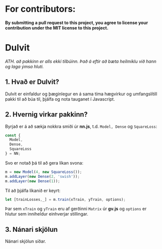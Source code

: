 # For contributors:
**By submitting a pull request to this project, 
you agree to license your contribution under the MIT license 
to this project.**

# Dulvit
*ATH. að pakkinn er alls ekki tilbúinn. Það á eftir að bæta heilmiklu við hann og laga ýmsa hluti.*


## 1.  Hvað er Dulvit?
Dulvit er einfaldur og þæginlegur en á sama tíma hægvirkur og umfangslítill pakki til að búa til, þjálfa og nota tauganet í Javascript.

## 2.  Hvernig virkar pakkinn?
Byrjað er á að sækja nokkra smiði úr **nn.js**, t.d. ```Model, Dense``` og ```SquareLoss```:
```javascript
const {
  Model,
  Dense,
  SquareLoss
} = NN;
```

Svo er notað þá til að gera líkan svona:

```javascript
m = new Model(4, new SquareLoss());
m.addLayer(new Dense(2, 'swish'));
m.addLayer(new Dense(1));
```

Til að þjálfa líkanið er keyrt:
```javascript
let [trainLosses,_] = m.train(xTrain, yTrain, options);
```

Þar sem ```xTrain``` og ```yTrain``` eru af gerðinni ```Matrix``` úr **gv.js** og ```options``` er hlutur sem inniheldur einhverjar stillingar.


## 3. Nánari skjölun
Nánari skjölun síðar.
